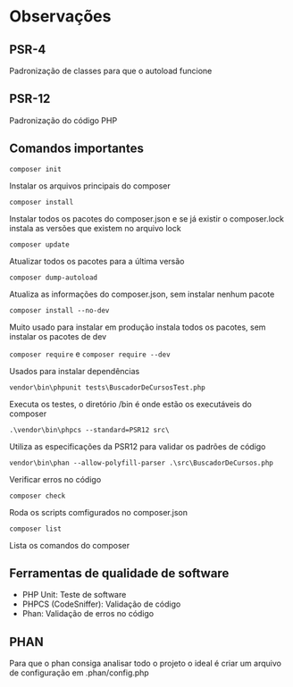 # Observações

## PSR-4
Padronização de classes para que o autoload funcione

## PSR-12
Padronização do código PHP

## Comandos importantes
`composer init`
<p>Instalar os arquivos principais do composer</p>

`composer install`
<p>Instalar todos os pacotes do composer.json e se já existir o composer.lock instala as versões que existem no arquivo lock</p>

`composer update`
<p>Atualizar todos os pacotes para a última versão</p>

`composer dump-autoload`
<p>Atualiza as informações do composer.json, sem instalar nenhum pacote</p>

`composer install --no-dev`
<p>Muito usado para instalar em produção instala todos os pacotes, sem instalar os pacotes de dev</p>

`composer require` e `composer require --dev`
<p>Usados para instalar dependências</p>

`vendor\bin\phpunit tests\BuscadorDeCursosTest.php`
<p>Executa os testes, o diretório /bin é onde estão os executáveis do composer</p>

`.\vendor\bin\phpcs --standard=PSR12 src\`
<p>Utiliza as especificações da PSR12 para validar os padrões de código</p>

`vendor\bin\phan --allow-polyfill-parser .\src\BuscadorDeCursos.php`
<p>Verificar erros no código</p>

`composer check`
<p>
    Roda os scripts comfigurados no composer.json    
</p>

`composer list`
<p>
    Lista os comandos do composer
</p>

## Ferramentas de qualidade de software
- PHP Unit: Teste de software
- PHPCS (CodeSniffer): Validação de código
- Phan: Validação de erros no código

## PHAN
Para que o phan consiga analisar todo o projeto o ideal é criar um arquivo de configuração em .phan/config.php